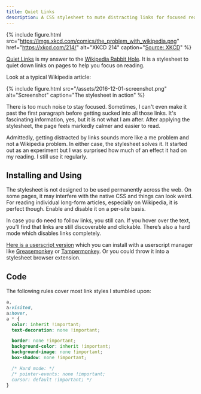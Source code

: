 ```yaml
---
title: Quiet Links
description: A CSS stylesheet to mute distracting links for focused reading.
---
```


{% include figure.html
  src="https://imgs.xkcd.com/comics/the_problem_with_wikipedia.png"
  href="https://xkcd.com/214/"
  alt="XKCD 214"
  caption="<a href='https://xkcd.com/license.html'>Source: XKCD</a>"
%}

[Quiet Links](https://github.com/arthurhammer/userscripts/tree/master/QuietLinks) is my answer to the [Wikipedia Rabbit Hole](https://xkcd.com/214/). It is a stylesheet to quiet down links on pages to help you focus on reading.

<!--more-->

Look at a typical Wikipedia article:

{% include figure.html src="/assets/2016-12-01-screenshot.png" alt="Screenshot" caption="The stylesheet in action" %}

There is too much noise to stay focused. Sometimes, I can't even make it past the first paragraph before getting sucked into all those links. It's fascinating information, yes, but it is not what I am after. After applying the stylesheet, the page feels markedly calmer and easier to read.

Admittedly, getting distracted by links sounds more like a me problem and not a Wikipedia problem. In either case, the stylesheet solves it. It started out as an experiment but I was surprised how much of an effect it had on my reading. I still use it regularly.

## Installing and Using

The stylesheet is not designed to be used permanently across the web. On some pages, it may interfere with the native CSS and things can look weird. For reading individual long-form articles, especially on Wikipedia, it is perfect though. Enable and disable it on a per-site basis.

In case you do need to follow links, you still can. If you hover over the text, you’ll find that links are still discoverable and clickable. There’s also a hard mode which disables links completely.

[Here is a userscript version](https://github.com/arthurhammer/userscripts/tree/master/QuietLinks) which you can install with a userscript manager like [Greasemonkey](https://addons.mozilla.org/en-US/firefox/addon/greasemonkey/) or [Tampermonkey](https://tampermonkey.net/). Or you could throw it into a stylesheet browser extension.


## Code

The following rules cover most link styles I stumbled upon:

```css
a,
a:visited,
a:hover,
a * {
  color: inherit !important;
  text-decoration: none !important;

  border: none !important;
  background-color: inherit !important;
  background-image: none !important;
  box-shadow: none !important;

  /* Hard mode: */
  /* pointer-events: none !important;
  cursor: default !important; */
}
```